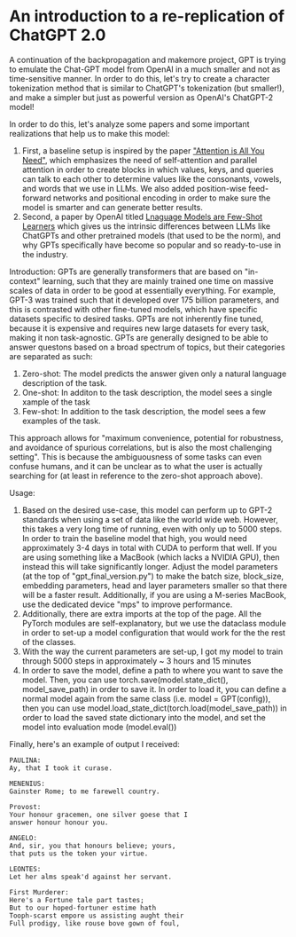 # An introduction to a re-replication of ChatGPT 2.0
A continuation of the backpropagation and makemore project, GPT is trying to emulate the Chat-GPT model from OpenAI in a much smaller and not as time-sensitive manner. In order to do this, let's try to create a character tokenization method that is similar to ChatGPT's tokenization (but smaller!), and make a simpler but just as powerful version as OpenAI's ChatGPT-2 model! 

In order to do this, let's analyze some papers and some important realizations that help us to make this model:
1. First, a baseline setup is inspired by the paper <a href = "https://arxiv.org/pdf/1706.03762" target = "_blank">"Attention is All You Need"</a>, which emphasizes the need of self-attention and parallel attention in order to create blocks in which values, keys, and queries can talk to each other to determine values like the consonants, vowels, and words that we use in LLMs. We also added position-wise feed-forward networks and positional encoding in order to make sure the model is smarter and can generate better results.
2. Second, a paper by OpenAI titled <a href = "https://arxiv.org/pdf/2005.14165" target = "_blank">Lnaguage Models are Few-Shot Learners</a> which gives us the intrinsic differences between LLMs like ChatGPTs and other pretrained models (that used to be the norm), and why GPTs specifically have become so popular and so ready-to-use in the industry.

Introduction:
GPTs are generally transformers that are based on "in-context" learning, such that they are mainly trained one time on massive scales of data in order to be good at essentially everything. For example, GPT-3 was trained such that it developed over 175 billion parameters, and this is contrasted with other fine-tuned models, which have specific datasets specific to desired tasks. GPTs are not inherently fine tuned, because it is expensive and requires new large datasets for every task, making it non task-agnostic. GPTs are generally designed to be able to answer questons based on a broad spectrum of topics, but their categories are separated as such:
1. Zero-shot: The model predicts the answer given only a natural language description of the task.
2. One-shot: In additon to the task description, the model sees a single xample of the task
3. Few-shot: In addition to the task description, the model sees a few examples of the task. 

This approach allows for "maximum convenience, potential for robustness, and avoidance of spurious correlations, but is also the most challenging setting". This is because the ambiguousness of some tasks can even confuse humans, and it can be unclear as to what the user is actually searching for (at least in reference to the zero-shot approach above). 

Usage:
1. Based on the desired use-case, this model can perform up to GPT-2 standards when using a set of data like the world wide web. However, this takes a very long time of running, even with only up to 5000 steps. In order to train the baseline model that high, you would need approximately 3-4 days in total with CUDA to perform that well. If you are using something like a MacBook (which lacks a NVIDIA GPU), then instead this will take significantly longer. Adjust the model parameters (at the top of "gpt_final_version.py") to make the batch size, block_size, embedding parameters, head and layer parameters smaller so that there will be a faster result. Additionally, if you are using a M-series MacBook, use the dedicated device "mps" to improve performance. 
2. Additionally, there are extra imports at the top of the page. All the PyTorch modules are self-explanatory, but we use the dataclass module in order to set-up a model configuration that would work for the the rest of the classes. 
3. With the way the current parameters are set-up, I got my model to train through 5000 steps in approximately ~ 3 hours and 15 minutes
4. In order to save the model, define a path to where you want to save the model. Then, you can use torch.save(model.state_dict(), model_save_path) in order to save it. In order to load it, you can define a normal model again from the same class (i.e. model = GPT(config)), then you can use model.load_state_dict(torch.load(model_save_path)) in order to load the saved state dictionary into the model, and set the model into evaluation mode (model.eval())

Finally, here's an example of output I received:

    PAULINA:
    Ay, that I took it curase.

    MENENIUS:
    Gainster Rome; to me farewell country.

    Provost:
    Your honour gracemen, one silver goese that I
    answer honour honour you.

    ANGELO:
    And, sir, you that honours believe; yours,
    that puts us the token your virtue.

    LEONTES:
    Let her alms speak'd against her servant.

    First Murderer:
    Here's a Fortune tale part tastes;
    But to our hoped-fortuner estime hath
    Tooph-scarst empore us assisting aught their
    Full prodigy, like rouse bove gown of foul,
